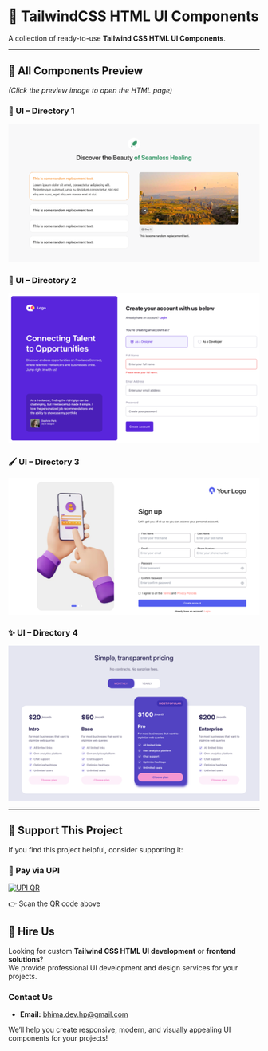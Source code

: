 # 🌟 TailwindCSS HTML UI Components

A collection of ready-to-use **Tailwind CSS HTML UI Components**.

---

## 📸 All Components Preview

_(Click the preview image to open the HTML page)_

### 🧭 UI – Directory 1

[![Preview 1](./1/preview.png)](./1)

### 🎨 UI – Directory 2

[![Preview 2](./2/images/screenshot.png)](./2)

### 🖌️ UI – Directory 3

[![Preview 3](./3/images/register-preview.png)](./3)

### ✨ UI – Directory 4

[![Preview 4](./4/images/pricing-preview.png)](./4)

---

## 💖 Support This Project

If you find this project helpful, consider supporting it:

### 📱 Pay via UPI

<a href="upi://pay?pa=9646367199@cnrb&pn=Support%20TailwindCSS-HTML-UI&cu=INR">
  <img src="https://bhimadev.s3.ap-south-1.amazonaws.com/upi-qr.png?v=2" 
       alt="UPI QR" width="369" />
</a>

👉 Scan the QR code above

## 💼 Hire Us

Looking for custom **Tailwind CSS HTML UI development** or **frontend solutions**?  
We provide professional UI development and design services for your projects.

### Contact Us

- **Email:** [bhima.dev.hp@gmail.com](mailto:bhima.dev.hp@gmail.com)

We’ll help you create responsive, modern, and visually appealing UI components for your projects!
